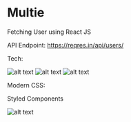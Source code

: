# Multie
Fetching User using React JS

API Endpoint: https://reqres.in/api/users/


Tech:

![alt text](https://i.imgur.com/nYUwci7.jpg "JavaScript") 
![alt text](https://i.imgur.com/AvoEJhZ.png "Node.js") 
![alt text](https://i.imgur.com/tup7wm8.png "react.js") 


Modern CSS:

Styled Components

![alt text](https://i.imgur.com/co5pfX5.png "Styled Components") 
